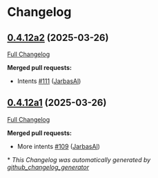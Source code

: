 # Changelog

## [0.4.12a2](https://github.com/OpenVoiceOS/ovos-skill-date-time/tree/0.4.12a2) (2025-03-26)

[Full Changelog](https://github.com/OpenVoiceOS/ovos-skill-date-time/compare/0.4.12a1...0.4.12a2)

**Merged pull requests:**

- Intents [\#111](https://github.com/OpenVoiceOS/ovos-skill-date-time/pull/111) ([JarbasAl](https://github.com/JarbasAl))

## [0.4.12a1](https://github.com/OpenVoiceOS/ovos-skill-date-time/tree/0.4.12a1) (2025-03-26)

[Full Changelog](https://github.com/OpenVoiceOS/ovos-skill-date-time/compare/0.4.11...0.4.12a1)

**Merged pull requests:**

- More intents [\#109](https://github.com/OpenVoiceOS/ovos-skill-date-time/pull/109) ([JarbasAl](https://github.com/JarbasAl))



\* *This Changelog was automatically generated by [github_changelog_generator](https://github.com/github-changelog-generator/github-changelog-generator)*
